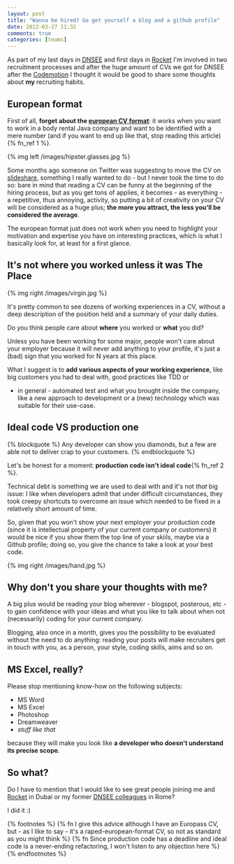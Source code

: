 ```yaml
---
layout: post
title: "Wanna be hired? Go get yourself a blog and a github profile"
date: 2012-03-27 11:32
comments: true
categories: [teams]
---
```


As part of my last days in [DNSEE](http://dnsee.com) and first days in
[Rocket](rocket-internet.de) I'm involved in two recruitment processes
and after the huge amount of CVs we got for DNSEE after the
[Codemotion](http://www.codemotion.it/) I thought it would be good to
share some thoughts about **my** recruiting habits.
<!-- more -->

## European format

First of all, **forget about the [european CV format](http://en.wikipedia.org/wiki/Europass)**:
it works when you want to work in a body rental Java company and want to
be identified with a mere number (and if you want to end up like that,
stop reading this article){% fn_ref 1 %}.

{% img left /images/hipster.glasses.jpg %}

Some months ago someone on Twitter was suggesting to move the CV on 
[slideshare](http://slideshare.net), something I really wanted to do - but
I never took the time to do so: bare in mind that reading a CV can be
funny at the beginning of the hiring process, but as you get tons of
applies, it becomes - as everything - a repetitive, thus annoying,
activity, so putting a bit of creativity on your CV will be considered
as a huge plus; **the more you attract, the less you'll be considered
the average**.

The european format just does not work when you need to highlight
your motivation and expertise you have on interesting practices,
which is what I basically look for, at least for a first glance.

## It's not where you worked unless it was The Place

{% img right /images/virgin.jpg %}

It's pretty common to see dozens of working experiences in a CV,
without a deep description of the position held and a summary of
your daily duties.

Do you think people care about **where** you worked or **what** you did?

Unless you have been working for some major, people won't care about
your employer because it will never add anything to your profile, it's
just a (bad) sign that you worked for N years at this place.

What I suggest is to **add various aspects of your working experience**,
like big customers you had to deal with, good practices like TDD or
- in general - automated test and what you brought inside the company,
like a new approach to development or a (new) technology which was
suitable for their use-case.

## Ideal code VS production one

{% blockquote %}
  Any developer can show you diamonds, but a few are able not to deliver crap to your customers.
{% endblockquote %}

Let's be honest for a moment: **production code isn't ideal code**{% fn_ref 2 %}.

Technical debt is something we are used to deal with and it's not *that* big issue:
I like when developers admit that under difficult circumstances,
they took creepy shortcuts to overcome an issue which needed to
be fixed in a relatively short amount of time.

So, given that you won't show your next employer your production code
(since it is intellectual property of your current company or customers)
it would be nice if you show them the top line of your skiils, maybe
via a Github profile; doing so, you give the chance to take a
look at your best code.

{% img right /images/hand.jpg %}

## Why don't you share your thoughts with me?

A big plus would be reading your blog wherever - blogspot,
posterous, etc - to gain confidence with your ideas and
what you like to talk about when not (necessarily) coding
for your current company.

Blogging, also once in a month, gives you the possibility
to be evaluated without the need to do anything: reading your
posts will make recruiters get in touch with you, as a person,
your style, coding skills, aims and so on.

## MS Excel, really?

Please stop mentioning know-how on the following subjects:

* MS Word
* MS Excel
* Photoshop
* Dreamweaver
* *stuff like that*

because they will make you look like **a developer who doesn't understand
its precise scope**.

## So what?

Do I have to mention that I would like to see great people joining me
and [Rocket](http://www.linkedin.com/company/rocket-internet-gmbh/careers)
in Dubai or my former [DNSEE colleagues](http://www.linkedin.com/company/dnsee/careers)
in Rome?

I did it :)

{% footnotes %}
  {% fn I give this advice although I have an Europass CV, but - as I like to say - it's a raped-european-format CV, so not as standard as you might think %}
  {% fn Since production code has a deadline and ideal code is a never-ending refactoring, I won't listen to any objection here %}
{% endfootnotes %}
